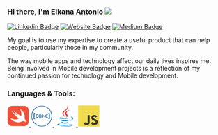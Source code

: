 ### Hi there, I'm <a href="https://elkanaantonio.com" target="_blank">Elkana Antonio</a> <img src="https://media.giphy.com/media/hvRJCLFzcasrR4ia7z/giphy.gif" width="25px">

[![Linkedin Badge](https://img.shields.io/badge/-LinkedIn-0e76a8?style=flat-square&logo=Linkedin&logoColor=white)](https://linkedin.com/in/elkanaantonio)
[![Website Badge](https://img.shields.io/badge/Website-3b5998?style=flat-square&logo=google-chrome&logoColor=white)](https://elkanaantonio.com)
[![Medium Badge](https://img.shields.io/badge/medium-%2312100E.svg?&style=for-square&logo=medium&logoColor=white)](https://medium.com/@elkanaantonio)

My goal is to use my expertise to create a useful product that can help people, particularly those in my community.

The way mobile apps and technology affect our daily lives inspires me. Being involved in Mobile development projects is a reflection of my continued passion for technology and Mobile development.

<h3 align="left">Languages & Tools:</h3>
<p align="left"> 
  
  <a href="https://developer.apple.com/swift/" target="_blank"> 
    <img src="https://raw.githubusercontent.com/devicons/devicon/master/icons/swift/swift-original.svg" alt="swift" width="50" height="50"/> 
  </a> 
  <a href="https://developer.apple.com/library/archive/documentation/Cocoa/Conceptual/ProgrammingWithObjectiveC/Introduction/Introduction.html" target="_blank"> 
    <img src="https://raw.githubusercontent.com/devicons/devicon/c7d326b6009e60442abc35fa45706d6f30ee4c8e/icons/objectivec/objectivec-plain.svg" width="50" height="50"/> 
  </a> 
  <a href="https://docs.oracle.com/en/java/" target="_blank"> 
    <img src="https://raw.githubusercontent.com/devicons/devicon/c7d326b6009e60442abc35fa45706d6f30ee4c8e/icons/java/java-original.svg" alt="javascript" width="50" height="50"/> 
  </a> 
  <a href="https://developer.mozilla.org/en-US/docs/Web/JavaScript" target="_blank"> 
    <img src="https://raw.githubusercontent.com/devicons/devicon/master/icons/javascript/javascript-original.svg" alt="javascript" width="50" height="50"/> 
  </a> 

</p>
